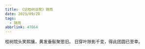 ```yaml
---
title: 《记桂树谈聚》锦雨
date: 2023/09/28
tags:
  - 锦雨
abbrlink: 47664
---
```

桂树院头笑熙攘，黄发垂髫聚思旧。
日穿叶隙影千变，得此团圆已至幸。
